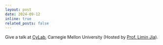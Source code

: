 ```yaml
---
layout: post
date: 2024-09-12
inline: true
related_posts: false
---
```


Give a talk at [CyLab](https://www.cylab.cmu.edu/), Carnegie Mellon University (Hosted by [Prof. Limin Jia](https://www.andrew.cmu.edu/user/liminjia/)).